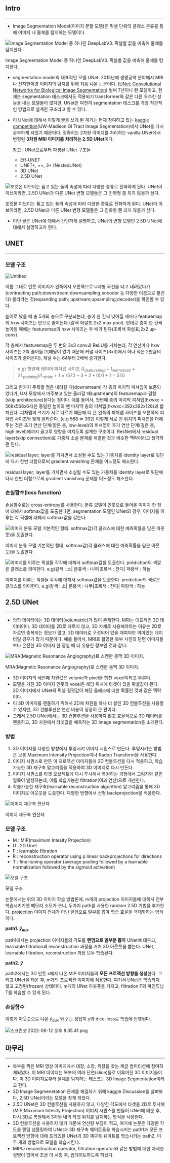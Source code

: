 ## Intro

---

- Image Segmentation Model(이미지 분할 모델)은 픽셀 단위의 클래스 분류를 통해 이미지 내 물체를 탐지하는 모델이다.

![Image Segmentation Model 중 하나인 DeepLabV3. 픽셀별 값을 예측해 물체를 탐지한다.](Untitled.png)

Image Segmentation Model 중 하나인 DeepLabV3. 픽셀별 값을 예측해 물체를 탐지한다.

- segmentation model의 대표적인 모델 UNet. 2015년에 생명공학 분야에서 MRI나 전자현미경 이미지의 탐지를 위해 처음 나온 논문이다. ([UNet: Convolutional Networks for Biological Image Segmentation](https://arxiv.org/pdf/1505.04597.pdf)) 벌써 7년이나 된 모델이고, 현재는 segmentation 태스크에서도 적용되기 transformer와 같은 다른 우수한 성능을 내는 모델들이 많지만, UNet은 여전히 segmentation 태스크를 가장 직관적인 방법으로 설계한 구조라고 할 수 있다.
- 이 UNet에 대해서 이렇게 글을 쓰게 된 계기는 현재 참여하고 있는 [kaggle competition](https://www.kaggle.com/competitions/uw-madison-gi-tract-image-segmentation/data)(UW-Madison GI Tract Image Segmentation)에서 UNet을 다시 공부하게 되었기 때문이다. 정확히는 2차원 이미지를 처리하는 vanilla UNet에서 변형된 **3차원 MRI 이미지를 처리하는 2.5D UNet**이다.
    
    참고 : UNet으로부터 파생된 UNet 구조들
    
    - Eff-UNET
    - UNET+, ++, 3+ (NestedUNet)
    - 3D UNet
    - 2.5D UNet

![포켓몬 이브이는 품고 있는 돌의 속성에 따라 다양한 종류로 진화하게 된다. UNet이 이브이라면, 2.5D UNet과 다른 UNet 변형 모델들은 그 진화형 쯤 되지 않을까 싶다.](Untitled1.png)

포켓몬 이브이는 품고 있는 돌의 속성에 따라 다양한 종류로 진화하게 된다. UNet이 이브이라면, 2.5D UNet과 다른 UNet 변형 모델들은 그 진화형 쯤 되지 않을까 싶다.

- 이번 글은 UNet에 대해서 간단하게 설명하고, UNet의 변형 모델인 2.5D UNet에 대해서 설명하고자 한다.

## UNET

---

### 모델 구조

![Untitled](Untitled2.png)

이름 그대로 인풋 이미지가 왼쪽에서 오른쪽으로 U자형 곡선을 타고 내려갔다가(contracting path;downstream;downsampling;encoder 등 다양한 이름으로 불린다) 올라가는 것(expanding path; upstream;upsampling;decoder)을 확인할 수 있다.

높이로 봤을 때 총 5개의 층으로 구분되는데, 층이 한 칸씩 낮아질 때마다 featuremap의 hxw 사이즈는 반으로 줄어든다.(갈색 화살표;2x2 max pool). 반대로 층이 한 칸씩 높아질 때에는 featuremap의 hxw 사이즈는 두 배가 된다(초록색 화살표;2x2 up-conv). 

각 층에서 featuremap은 두 번의 3x3 conv과 ReLU를 거치는데, 각 연산마다 hxw 사이즈는 2씩 줄어들고(패딩이 없기 때문에 커널 사이즈(3x3)에서 하나 작은 2만큼의 사이즈가 줄어든다), 채널 수는 64부터 2배씩 증가한다. 

> e.g) 첫번째 레이어 피쳐맵 사이즈
$(L_{featuremap} - L_{kernelsize}+2L_{padding}) / L_{stride} + 1 = (572 - 3 + 2*0)/1 + 1 = 570$
> 

그리고 한가지 주목할 점은 내려갈 때(downstream) 각 층의 마지막 피쳐맵이 보존되었다가, U자 모양에서 마주보고 있는 올라갈 때(upstream)의 featuremap과 결합(skip architecture)된다는 점이다. 예를 들어서, 첫번째 층의 마지막 피쳐맵(hxwxc = 568x568x64)은 동일한 높이의 맨 마지막 층의 피쳐맵(hxwxc=392x392x128)과 합쳐진다. 피쳐맵의 크기가 서로 다르기 때문에 더 큰 왼쪽의 피쳐맵 사이즈를 오른쪽의 피쳐맵 사이즈와 맞게 잘라준다. (e.g 568 ⇒ 392) 이렇게 서로 먼 위치의 피쳐맵을 더해주는 것은 초기 연산 단계(얕은 층, low-level)의 피쳐맵이 후기 연산 단계(깊은 층, high level)에까지 골고루 영향을 미치도록 설계한 구조이다. ResNet에서 residual layer(skip connection)로 가중치 소실 문제를 해결한 것과 비슷한 맥락이라고 생각하면 된다.

![residual layer; layer를 거치면서 소실될 수도 있는 가중치를 identity layer로 뒷단에 다시 한번 더함으로써 gradient vanishing 문제를 어느정도 해소한다.](스크린샷_2022-06-11_오전_1.35.53.png)

residual layer; layer를 거치면서 소실될 수도 있는 가중치를 identity layer로 뒷단에 다시 한번 더함으로써 gradient vanishing 문제를 어느정도 해소한다.

### 손실함수(loss function)

손실함수로는 cross-entropy를 사용한다. 분류 모델이 인풋으로 들어온 이미지 한 장에 대해서 softmax값을 도출한다면, segmentation 모델인 UNet의 경우, 이미지를 이루는 각 픽셀에 대해서 softmax값을 갖는다. 

![이미지 분류 모델 기본적인 형태. softmax값(각 클래스에 대한 예측확률을 담은 아웃풋)을 도출한다.](Untitled3.png)

이미지 분류 모델 기본적인 형태. softmax값(각 클래스에 대한 예측확률을 담은 아웃풋)을 도출한다.

![이미지를 이루는 픽셀들 각각에 대해서 softmax값을 도출한다. prediction의 색깔은 클래스를 의미한다.
e.g)갈색 : 소| 분홍색 : 나무|초록색 : 잔디| 파랑색 : 하늘](Untitled4.png)

이미지를 이루는 픽셀들 각각에 대해서 softmax값을 도출한다. prediction의 색깔은 클래스를 의미한다.
e.g)갈색 : 소| 분홍색 : 나무|초록색 : 잔디| 파랑색 : 하늘

## 2.5D UNet

---

- 의학 데이터에는 3D 데이터(volumetric)가 많이 존재한다. MRI는 대표적인 3D 데이터이다. 3D 데이터를 2D로 자르지 않고, 3D 자체로 사용해야하는 이유는 2D로 자르면 중복되는 정보가 많고, 3D 데이터로 구성되어 있을 때여야만 의미있는 데이터일 경우가 많기 때문이다. 예를 들어서, MRI로 촬영한 복부 사진의 단면 이미지들보다 온전한 3D 이미지 한 장일 때 더 유용한 정보인 것과 같다.

![MRA(Magnetic Resonance Angiography)로 스캔한 동맥 3D 이미지.](스크린샷_2022-06-12_오전_1.10.56.png)

MRA(Magnetic Resonance Angiography)로 스캔한 동맥 3D 이미지.

- 3D 이미지의 세번째 차원값은 volume과 pixel을 합친 voxel이라고 부른다.
- 모델을 거친 3D 이미지 인풋의 voxel은 해당 위치에 타겟이 있을 확률값이 된다. 2D 이미지에서 UNet의 픽셀 결괏값이 해당 클래스에 대한 확률인 것과 같은 맥락이다.
- 이 3D 이미지를 핸들하기 위해서 2D에 차원을 하나 더 붙인 3D 컨볼루션을 사용할 수 있지만, 3D 컨볼루션은 연산 비용이 굉장히 큰 편이다.
- 그래서 2.5D UNet에서는 3D 컨볼루션을 사용하지 않고 효율적으로 3D 데이터를 핸들하고, 3D 차원에서 타겟값을 예측하는 3D image segmentation을 소개한다.

### 방법

1. 3D 이미지를 다양한 방향에서 투영시켜 이미지 시퀀스로 만든다. 투영시키는 방법은 보통 Maximum Intensity Projection이나 Radon Transform을 사용한다.
2. 이미지 시퀀스로 만든 이 프로젝션 이미지들에 2D 컨볼루션을 다시 적용하고, 학습가능한 3D 재구축 알고리즘을 적용하여 3D 이미지로 다시 만든다.
3. 이미지 시퀀스를 타겟 오브젝트에 다시 투사해서 복원하는 과정에서 그림자와 같은 얼룩이 발생하는데, 이를 학습가능한 filtration(여과 연산)으로 개선한다. 
4. 학습가능한 재구축(learnable reconstruction algorithm) 알고리즘을 통해 3D 이미지로 아웃풋을 도출한다. 다양한 방향에서 선형 backprojection을 적용한다. 

![이미지 재구축 연산자 ](스크린샷_2022-06-12_오후_2.25.47.png)

이미지 재구축 연산자 

### 모델 구조

- M : MIP(maximum Intesity Projection)
- U : 2D Unet
- F : learnable filtration
- R : reconstruction operator using p linear backprojections for directions
- T : fine-tuning operator (average pooling followed by a learnable normalization followed by the sigmoid activation)

![모델 구조](스크린샷_2022-06-12_오후_8.21.00.png)

모델 구조

논문에서는 위의 3D 이미지 학습 방법론에, m개의 projection 이미지들에 대해서 전부 학습시키기엔 메모리 소모가 크니, 두가지 path를 사용한 random 2.5D 기법을 추가한다. projection 이미지 전체가 아닌 랜덤으로 일부를 뽑아 학습 효율을 극대화하는 방식이다.

**path1. $\hat{y}_{aux}$**

path1에서는 projection 이미지들의 각도를 **랜덤으로 일부분 뽑아** UNet에 태우고, learnable filtration과 reconstruction 과정을 거쳐 3D 아웃풋을 뽑는다. UNet, learnable filtration, reconstruction 과정 모두 학습된다.

**path2. $\hat{y}$**

path2에서는 3D 인풋 x에서 나온 MIP 이미지들의 **모든 프로젝션 방향을 생성**한다. 그리고 UNet을 태운 후, m개의 프로젝션 이미지에 적용한다. 여기서 UNet은 학습되지 않고 고정된(frozen) 상태이다. m개의 UNet 아웃풋을 가지고, filtration F와 파인튜닝 T를 학습할 수 있게 된다. 

### 손실함수

이렇게 아웃풋으로 나온 $\hat{y}_{aux}$ 와 $\hat{y}$ 는 정답지 y와 dice-loss로 학습에 반영된다.

![스크린샷 2022-06-12 오후 8.35.41.png](스크린샷_2022-06-12_오후_8.35.41.png)

## 마무리

---

- 복부를 찍은 MRI 영상 이미지에서 대장, 소장, 위장을 찾는 캐글 컴피티션에 참여하게되었다. 이 MRI 데이터는 복부의 여러 단면(slice)들로 이루어진 3D 이미지들이다. 이 3D 이미지로부터 물체를 탐지하는 태스크는 3D Image Segmentation이라고 한다.
- 3D Image Segmenetation 문제를 해결하기 위해 kaggle Discussion을 살펴보다, 2.5D UNet이라는 모델을 찾게 되었다.
- 2.5D UNet은 3D 컨볼루션을 사용하지 않고, 다양한 각도에서 타겟을 2D로 투사해(MIP;Maximum Intesity Projection) 이미지 시퀀스를 만들어 UNet에 태운 후, 다시 3D로 복원해서 3차원 내의 타겟 위치를 탐지하는 방식을 사용한다.
- 3D 컨볼루션을 사용하지 않기 때문에 연산량 부담이 적고, 여기에 논문은 다양한 각도를 랜덤 샘플링하여 UNet과 3D 재구축 웨이트들을 학습시키는 path1과 모든 프로젝션 방향에 대해 프리즈된 UNet과 3D 재구축 웨이트를 학습시키는 path2, 이 두 개의 방법으로 모델을 학습시킨다.
- MIP나 reconstruction operator, filtration operator와 같은 방법에 대한 자세한 설명이 없어서 조금 더 서칭 후, 업데이트하도록 하겠다.